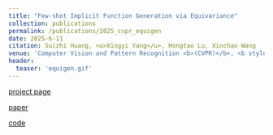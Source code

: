 ```yaml
---
title: "Few-shot Implicit Function Generation via Equivariance"
collection: publications
permalink: /publications/2025_cvpr_equigen
date: 2025-6-11
citation: Suizhi Huang, <u>Xingyi Yang</u>, Hongtao Lu, Xinchao Wang
venue: 'Computer Vision and Pattern Recognition <b>(CVPR)</b>, <b style="color:red;">(Highlight)</b>'
header:
  teaser: 'equigen.gif'
---
```


[project page](https://jeandiable.github.io/EquiGen/)

[paper](https://arxiv.org/abs/2501.01601)

[code](https://github.com/JeanDiable/EquiGen)


